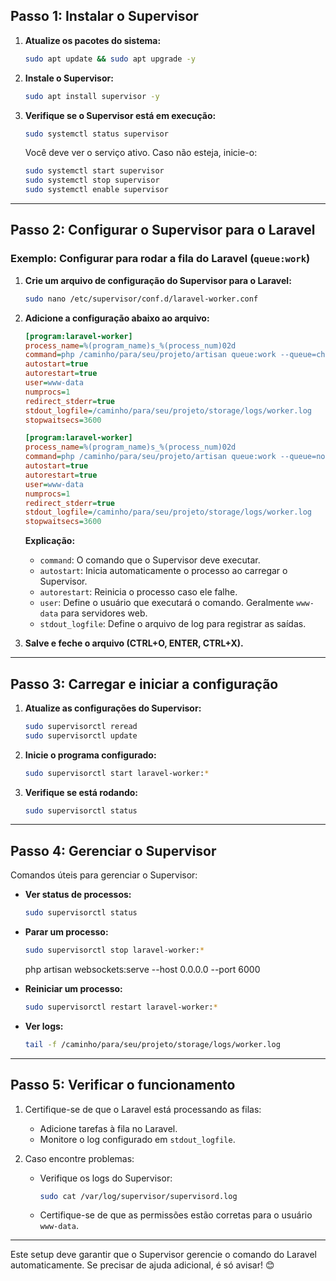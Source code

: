 ## **Passo 1: Instalar o Supervisor**

1. **Atualize os pacotes do sistema:**
   ```bash
   sudo apt update && sudo apt upgrade -y
   ```

2. **Instale o Supervisor:**
   ```bash
   sudo apt install supervisor -y
   ```

3. **Verifique se o Supervisor está em execução:**
   ```bash
   sudo systemctl status supervisor
   ```

   Você deve ver o serviço ativo. Caso não esteja, inicie-o:
   ```bash
   sudo systemctl start supervisor
   sudo systemctl stop supervisor
   sudo systemctl enable supervisor
   ```

---

## **Passo 2: Configurar o Supervisor para o Laravel**

### Exemplo: Configurar para rodar a fila do Laravel (`queue:work`)

1. **Crie um arquivo de configuração do Supervisor para o Laravel:**
   ```bash
   sudo nano /etc/supervisor/conf.d/laravel-worker.conf
   ```

2. **Adicione a configuração abaixo ao arquivo:**
   ```ini
   [program:laravel-worker]
   process_name=%(program_name)s_%(process_num)02d
   command=php /caminho/para/seu/projeto/artisan queue:work --queue=chat  --tries=3
   autostart=true
   autorestart=true
   user=www-data
   numprocs=1
   redirect_stderr=true
   stdout_logfile=/caminho/para/seu/projeto/storage/logs/worker.log
   stopwaitsecs=3600
   ```
   ```ini
   [program:laravel-worker]
   process_name=%(program_name)s_%(process_num)02d
   command=php /caminho/para/seu/projeto/artisan queue:work --queue=normal --sleep=10 --tries=3
   autostart=true
   autorestart=true
   user=www-data
   numprocs=1
   redirect_stderr=true
   stdout_logfile=/caminho/para/seu/projeto/storage/logs/worker.log
   stopwaitsecs=3600
   ```

   **Explicação:**
   - `command`: O comando que o Supervisor deve executar.
   - `autostart`: Inicia automaticamente o processo ao carregar o Supervisor.
   - `autorestart`: Reinicia o processo caso ele falhe.
   - `user`: Define o usuário que executará o comando. Geralmente `www-data` para servidores web.
   - `stdout_logfile`: Define o arquivo de log para registrar as saídas.

3. **Salve e feche o arquivo (CTRL+O, ENTER, CTRL+X).**

---

## **Passo 3: Carregar e iniciar a configuração**

1. **Atualize as configurações do Supervisor:**
   ```bash
   sudo supervisorctl reread
   sudo supervisorctl update
   ```

2. **Inicie o programa configurado:**
   ```bash
   sudo supervisorctl start laravel-worker:*
   ```

3. **Verifique se está rodando:**
   ```bash
   sudo supervisorctl status
   ```

---

## **Passo 4: Gerenciar o Supervisor**

Comandos úteis para gerenciar o Supervisor:
- **Ver status de processos:**
  ```bash
  sudo supervisorctl status
  ```

- **Parar um processo:**
  ```bash
  sudo supervisorctl stop laravel-worker:*
  ```

  php artisan websockets:serve --host 0.0.0.0 --port 6000

- **Reiniciar um processo:**
  ```bash
  sudo supervisorctl restart laravel-worker:*
  ```

- **Ver logs:**
  ```bash
  tail -f /caminho/para/seu/projeto/storage/logs/worker.log
  ```

---

## **Passo 5: Verificar o funcionamento**

1. Certifique-se de que o Laravel está processando as filas:
   - Adicione tarefas à fila no Laravel.
   - Monitore o log configurado em `stdout_logfile`.

2. Caso encontre problemas:
   - Verifique os logs do Supervisor:
     ```bash
     sudo cat /var/log/supervisor/supervisord.log
     ```
   - Certifique-se de que as permissões estão corretas para o usuário `www-data`.

---

Este setup deve garantir que o Supervisor gerencie o comando do Laravel automaticamente. Se precisar de ajuda adicional, é só avisar! 😊